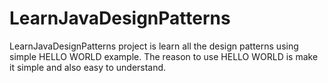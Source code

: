 LearnJavaDesignPatterns
=======================

LearnJavaDesignPatterns project is learn all the design patterns using simple HELLO WORLD example.
The reason to use HELLO WORLD is make it simple and also easy to understand.

